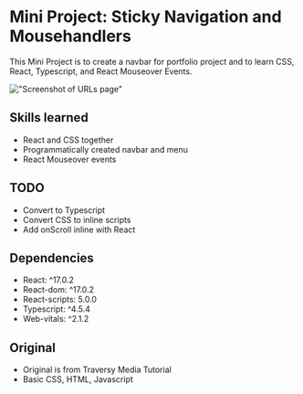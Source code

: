 # Mini Project:  Sticky Navigation and Mousehandlers

This Mini Project is to create a navbar for portfolio project and to learn CSS, React, Typescript, and React Mouseover Events.

!["Screenshot of URLs page"](https://github.com/nsagias/sticky-navigation-react/blob/main/sticky-navigation-react/docs/01_sticky_navigation.gif)

## Skills learned
- React and CSS together
- Programmatically created navbar and menu
- React Mouseover events


## TODO
- Convert to Typescript
- Convert CSS to inline scripts
- Add onScroll inline with React


## Dependencies
- React:        ^17.0.2
- React-dom:    ^17.0.2
- React-scripts: 5.0.0
- Typescript:   ^4.5.4
- Web-vitals:   ^2.1.2


## Original
- Original is from Traversy Media Tutorial
- Basic CSS, HTML, Javascript